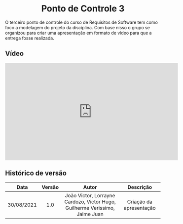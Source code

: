 # <center> Ponto de Controle 3

O terceiro ponto de controle do curso de Requisitos de Software tem como foco a modelagem do projeto da disciplina. Com base nisso o grupo se organizou para criar uma apresentação em formato de vídeo para que a entrega fosse realizada.

## Vídeo

<iframe width="560" height="315" src="https://www.youtube.com/embed/lEd0MI7zW0o" title="YouTube video player" frameborder="0" allow="accelerometer; autoplay; clipboard-write; encrypted-media; gyroscope; picture-in-picture" allowfullscreen></iframe>

## Histórico de versão
| Data | Versão | Autor | Descrição |
| :-:|:-:|:-:|:-: |
| 30/08/2021 | 1.0 | João Victor, Lorrayne Cardozo, Victor Hugo, Guilherme Verissimo, Jaime Juan | Criação da apresentação |
